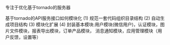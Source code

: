 
专注于优化基于tornado的服务器

基于tornado的API服务接口如何模块化
(1) 规范一套代码组织目录结构
(2) 自动生成项目结构
(3) 模块化扩展
(4) 封装基本模块:用户模块(微信用户)，认证模块，图片文件模块，报表导出模块，订单产品模块，
    消息通知模块，应用管理模块（用户反馈，设置等）
